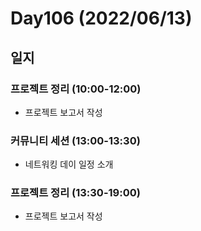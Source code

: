 # Day106 (2022/06/13)

## 일지

### 프로젝트 정리 (10:00-12:00)

  * 프로젝트 보고서 작성

### 커뮤니티 세션 (13:00-13:30)

  * 네트워킹 데이 일정 소개

### 프로젝트 정리 (13:30-19:00)

  * 프로젝트 보고서 작성
